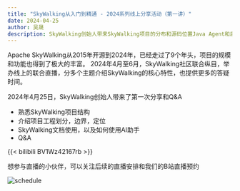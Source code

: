 ```yaml
---
title: "SkyWalking从入门到精通 - 2024系列线上分享活动（第一讲）"
date: 2024-04-25
author: 吴晟
description: SkyWalking创始人带来SkyWalking项目的分布和源码位置Java Agent和后端工程结构解析说明
---
```


Apache SkyWalking从2015年开源到2024年，已经走过了9个年头，项目的规模和功能也得到了极大的丰富。
2024年4月至6月，SkyWalking社区联合纵目，举办线上的联合直播，分多个主题介绍SkyWalking的核心特性，也提供更多的答疑时间。

2024年4月25日，SkyWalking创始人带来了第一次分享和Q&A
- 熟悉SkyWalking项目结构
- 介绍项目工程划分，边界，定位
- SkyWalking文档使用，以及如何使用AI助手
- Q&A

{{< bilibili BV1Wz42167rb >}}

想参与直播的小伙伴，可以关注后续的直播安排和我们的B站直播预约

![schedule](schedule.png)
